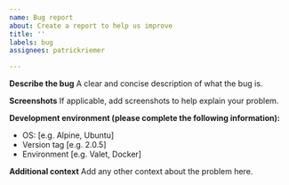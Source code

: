 ```yaml
---
name: Bug report
about: Create a report to help us improve
title: ''
labels: bug
assignees: patrickriemer

---
```


**Describe the bug**
A clear and concise description of what the bug is.

**Screenshots**
If applicable, add screenshots to help explain your problem.

**Development environment (please complete the following information):**
 - OS: [e.g. Alpine, Ubuntu]
 - Version tag [e.g. 2.0.5]
 - Environment [e.g. Valet, Docker]

**Additional context**
Add any other context about the problem here.
